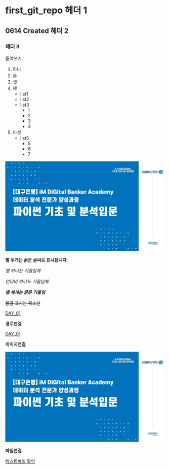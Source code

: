 # first_git_repo 헤더 1

## 0614 Created 헤더 2

### 헤더 3

들여쓰기
  1) 하나
  2) 둘
  3) 셋
  4) 넷
     - list1
     - list2
     - list3
       * 1
       * 2
       * 3
       * 4
  5) 다섯
     - list5
       * 5
       * 6
       * 7
      
![capture](/picture.png)

**별 두개는 굵은 글씨로 표시됩니다**

*별 하나는 기울임체*

_언더바 하나도 기울임체_

***별 세게는 굵은 기울임***

~~물결 표시는 취소선~~

[DAY_01](/DAY_01)

**경로연결**

[DAY_01](/DAY_01)

**이미지연결**

![image](/picture.png)

**파일연결**

[텍스트파일 확인](/DAY_01/file.txt)



